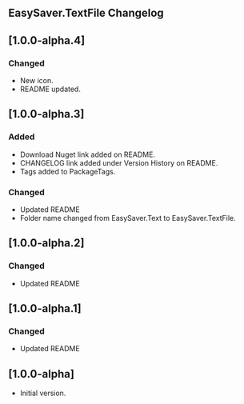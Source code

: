 ## EasySaver.TextFile Changelog

<!--
## [Unreleased]

### Added

### Changed

### Removed
-->

## [1.0.0-alpha.4]

### Changed
* New icon.
* README updated.

## [1.0.0-alpha.3]

### Added
* Download Nuget link added on README.
* CHANGELOG link added under Version History on README.
* Tags added to PackageTags.

### Changed
* Updated README
* Folder name changed from EasySaver.Text to EasySaver.TextFile.

## [1.0.0-alpha.2]

### Changed
* Updated README

## [1.0.0-alpha.1]

### Changed
* Updated README

## [1.0.0-alpha]
* Initial version.